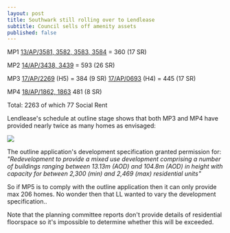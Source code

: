 ```yaml
---
layout: post
title: Southwark still rolling over to Lendlease
subtitle: Council sells off amenity assets
published: false
---
```

MP1
[13/AP/3581, 3582, 3583, 3584](http://moderngov.southwark.gov.uk/documents/s43900/Report%20Heygate%20estate.pdf) = 360 (17 SR)

MP2
[14/AP/3438, 3439](http://moderngov.southwarksites.com/documents/s50289/Report.pdf) = 593 (26 SR)

MP3 
[17/AP/2269](http://planbuild.southwark.gov.uk/documents/?GetDocument=%7b%7b%7b!oJG0OnMvKZ4VsGSwYqmSVw%3d%3d!%7d%7d%7d) (H5) = 384 (9 SR)
[17/AP/0693](http://planbuild.southwark.gov.uk/documents/?GetDocument=%7b%7b%7b!i2RLygvpX9P53u8MAzawQw%3d%3d!%7d%7d%7d) (H4) = 445 (17 SR)

MP4
[18/AP/1862, 1863](http://planbuild.southwark.gov.uk/documents/?GetDocument=%7b%7b%7b!sXiQsUWbHm%2bPCMstICWiQw%3d%3d!%7d%7d%7d) 481 (8 SR)

Total: 2263 of which 77 Social Rent

Lendlease's schedule at outline stage shows that both MP3 and MP4 have provided nearly twice as many homes as envisaged:

![](http://crappistmartin.github.io/images/UpdatedAHStatement.png)

The outline application's development specification granted permission for: _"Redevelopment to provide a mixed use development comprising a number of buildings ranging between 13.13m (AOD) and 104.8m (AOD) in height with capacity for between 2,300 (min) and 2,469 (max) residential units"_

So if MP5 is to comply with the outline application then it can only provide max 206 homes. No wonder then that LL wanted to vary the development specification..

Note that the planning committee reports don't provide details of residential floorspace so it's impossible to determine whether this will be exceeded.







